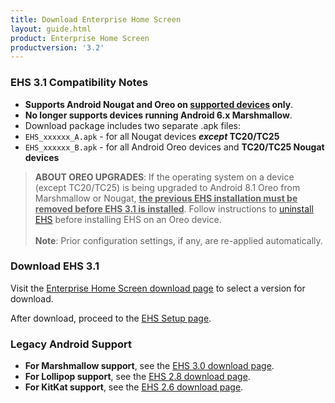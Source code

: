 ```yaml
---
title: Download Enterprise Home Screen
layout: guide.html
product: Enterprise Home Screen
productversion: '3.2'
---
```


### EHS 3.1 Compatibility Notes

* **Supports Android Nougat and Oreo on [supported devices](../guide/about#supporteddevices) only**. 
* **No longer supports devices running Android 6.x Marshmallow**. 
* Download package includes two separate .apk files: 
 * `EHS_xxxxxx_A.apk` - for all Nougat devices **_except_ TC20/TC25**
 * `EHS_xxxxxx_B.apk` - for all Android Oreo devices and **TC20/TC25 Nougat devices**

> **ABOUT OREO UPGRADES**: If the operating system on a device (except TC20/TC25) is being upgraded to Android 8.1 Oreo from Marshmallow or Nougat, **<u>the previous EHS installation must be removed before EHS 3.1 is installed</u>**. Follow instructions to [uninstall EHS](../guide/setup#uninstallation) before installing EHS on an Oreo device. <br><br>**Note**: Prior configuration settings, if any, are re-applied automatically.

### Download EHS 3.1

Visit the [Enterprise Home Screen download page](https://www.zebra.com/us/en/support-downloads/software/utilities/enterprise-home-screen.html) to select a version for download. 

After download, proceed to the [EHS Setup page](../guide/setup). 

### Legacy Android Support

* **For Marshmallow support**, see the [EHS 3.0 download page](/ehs/3-0/download).
* **For Lollipop support**, see the [EHS 2.8 download page](/ehs/2-8/download). 
* **For KitKat support**, see the [EHS 2.6 download page](/ehs/2-6/download). 
